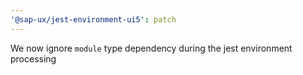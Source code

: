 ```yaml
---
'@sap-ux/jest-environment-ui5': patch
---
```


We now ignore `module` type dependency during the jest environment processing
